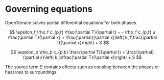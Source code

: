 # Governing equations
OpenTerrace solves partial differential equations for both phases.

$$
\epsilon_f \rho_f c_{p,f} \frac{\partial T}{\partial t} = - \rho_f c_{p,f} u \frac{\partial T}{\partial x} + \frac{\partial}{\partial x}\left( k_f\frac{\partial T}{\partial x}\right) + S
$$

$$
\epsilon_b \rho_b c_{p,b} \frac{\partial T}{\partial t} = \frac{\partial}{\partial x}\left( k_b\frac{\partial T}{\partial x}\right) + S
$$

The source term *S* contains effects such as coupling between the phases or heat loss to surroundings.